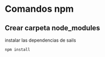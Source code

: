 
# Comandos npm

## Crear carpeta node_modules

instalar las dependencias de sails  

```
npm install
```

